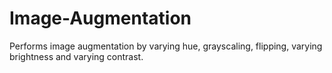 # Image-Augmentation

Performs image augmentation by varying hue, grayscaling, flipping, varying brightness and varying contrast.
